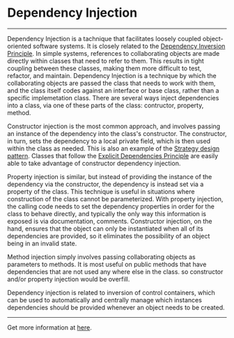 # Dependency Injection

<hr/>

Dependency Injection is a tachnique that facilitates loosely coupled object-oriented software systems. It is closely related to the [Dependency Inversion Principle](https://deviq.com/dependency-inversion-principle). In simple systems, references to collaborating objects are made directly within classes that need to refer to them. This results in tight coupling between these classes, making them more difficult to test, refactor, and maintain. Dependency Injection is a technique by which the collaborating objects are passed the class that needs to work with them, and the class itself codes against an interface or base class, rather than a specific implemetation class. There are several ways inject dependencies into a class, via one of these parts of the class: contructor, property, method.

Constructor injection is the most common approach, and involves passing an instance of the dependency into the class's constructor. The constructor, in turn, sets the dependency to a local private field, which is then used within the class as needed. This is also an example of the [Strategy design pattern](https://deviq.com/strategy-design-pattern). Classes that follow the [Explicit Dependencies Principle](http://deviq.com/explicit-dependencies-principle) are easily able to take advantage of constructor dependency injection.

Property injection is similar, but instead of providing the instance of the dependency via the constructor, the dependency is instead set via a property of the class. This technique is useful in situations where construction of the class cannot be parameterized. With property injection, the calling code needs to set the dependency properties in order for the class to behave directly, and typically the only way this information is exposed is via documentation, comments. Constructor injection, on the hand, ensures that the object can only be instantiated when all of its dependencies are provided, so it eliminates the possibility of an object being in an invalid state.

Method injection simply involves passing collaborating objects as parameters to methods. It is most useful on public methods that have dependencies that are not used any where else in the class. so constructor and/or property injection would be overfill.

Dependency injection is related to inversion of control containers, which can be used to automatically and centrally manage which instances dependencies should be provided whenever an object needs to be created.

<hr/>

Get more information at [here](https://deviq.com/dependency-injection/).
